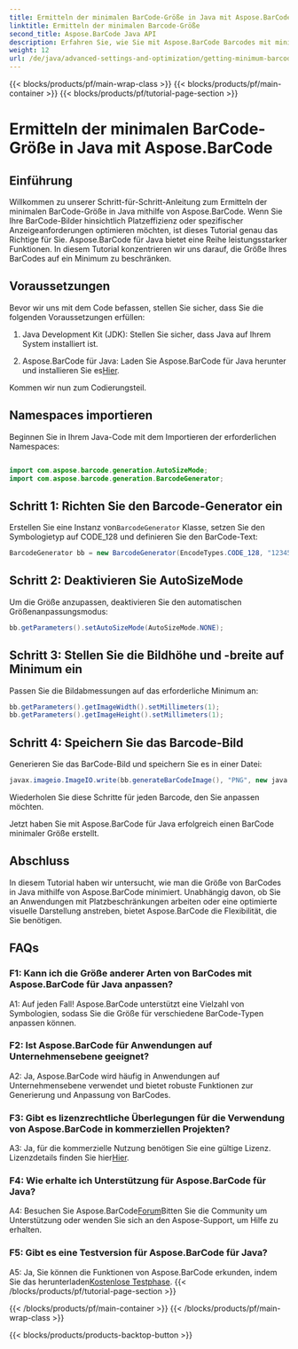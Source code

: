 ```yaml
---
title: Ermitteln der minimalen BarCode-Größe in Java mit Aspose.BarCode
linktitle: Ermitteln der minimalen Barcode-Größe
second_title: Aspose.BarCode Java API
description: Erfahren Sie, wie Sie mit Aspose.BarCode Barcodes mit minimaler Größe in Java erstellen. Befolgen Sie unsere Schritt-für-Schritt-Anleitung für eine effiziente und platzoptimierte Barcode-Generierung.
weight: 12
url: /de/java/advanced-settings-and-optimization/getting-minimum-barcode-size/
---
```


{{< blocks/products/pf/main-wrap-class >}}
{{< blocks/products/pf/main-container >}}
{{< blocks/products/pf/tutorial-page-section >}}

# Ermitteln der minimalen BarCode-Größe in Java mit Aspose.BarCode

## Einführung

Willkommen zu unserer Schritt-für-Schritt-Anleitung zum Ermitteln der minimalen BarCode-Größe in Java mithilfe von Aspose.BarCode. Wenn Sie Ihre BarCode-Bilder hinsichtlich Platzeffizienz oder spezifischer Anzeigeanforderungen optimieren möchten, ist dieses Tutorial genau das Richtige für Sie. Aspose.BarCode für Java bietet eine Reihe leistungsstarker Funktionen. In diesem Tutorial konzentrieren wir uns darauf, die Größe Ihres BarCodes auf ein Minimum zu beschränken.

## Voraussetzungen

Bevor wir uns mit dem Code befassen, stellen Sie sicher, dass Sie die folgenden Voraussetzungen erfüllen:

1. Java Development Kit (JDK): Stellen Sie sicher, dass Java auf Ihrem System installiert ist.

2.  Aspose.BarCode für Java: Laden Sie Aspose.BarCode für Java herunter und installieren Sie es[Hier](https://releases.aspose.com/barcode/java/).

Kommen wir nun zum Codierungsteil.

## Namespaces importieren

Beginnen Sie in Ihrem Java-Code mit dem Importieren der erforderlichen Namespaces:

```java

import com.aspose.barcode.generation.AutoSizeMode;
import com.aspose.barcode.generation.BarcodeGenerator;
```

## Schritt 1: Richten Sie den Barcode-Generator ein

 Erstellen Sie eine Instanz von`BarcodeGenerator` Klasse, setzen Sie den Symbologietyp auf CODE_128 und definieren Sie den BarCode-Text:

```java
BarcodeGenerator bb = new BarcodeGenerator(EncodeTypes.CODE_128, "1234567");
```

## Schritt 2: Deaktivieren Sie AutoSizeMode

Um die Größe anzupassen, deaktivieren Sie den automatischen Größenanpassungsmodus:

```java
bb.getParameters().setAutoSizeMode(AutoSizeMode.NONE);
```

## Schritt 3: Stellen Sie die Bildhöhe und -breite auf Minimum ein

Passen Sie die Bildabmessungen auf das erforderliche Minimum an:

```java
bb.getParameters().getImageWidth().setMillimeters(1);
bb.getParameters().getImageHeight().setMillimeters(1);
```

## Schritt 4: Speichern Sie das Barcode-Bild

Generieren Sie das BarCode-Bild und speichern Sie es in einer Datei:

```java
javax.imageio.ImageIO.write(bb.generateBarCodeImage(), "PNG", new java.io.File(dataDir + "minimumresult.png"));
```

Wiederholen Sie diese Schritte für jeden Barcode, den Sie anpassen möchten.

Jetzt haben Sie mit Aspose.BarCode für Java erfolgreich einen BarCode minimaler Größe erstellt.

## Abschluss

In diesem Tutorial haben wir untersucht, wie man die Größe von BarCodes in Java mithilfe von Aspose.BarCode minimiert. Unabhängig davon, ob Sie an Anwendungen mit Platzbeschränkungen arbeiten oder eine optimierte visuelle Darstellung anstreben, bietet Aspose.BarCode die Flexibilität, die Sie benötigen.

## FAQs

### F1: Kann ich die Größe anderer Arten von BarCodes mit Aspose.BarCode für Java anpassen?

A1: Auf jeden Fall! Aspose.BarCode unterstützt eine Vielzahl von Symbologien, sodass Sie die Größe für verschiedene BarCode-Typen anpassen können.

### F2: Ist Aspose.BarCode für Anwendungen auf Unternehmensebene geeignet?

A2: Ja, Aspose.BarCode wird häufig in Anwendungen auf Unternehmensebene verwendet und bietet robuste Funktionen zur Generierung und Anpassung von BarCodes.

### F3: Gibt es lizenzrechtliche Überlegungen für die Verwendung von Aspose.BarCode in kommerziellen Projekten?

 A3: Ja, für die kommerzielle Nutzung benötigen Sie eine gültige Lizenz. Lizenzdetails finden Sie hier[Hier](https://purchase.aspose.com/buy).

### F4: Wie erhalte ich Unterstützung für Aspose.BarCode für Java?

 A4: Besuchen Sie Aspose.BarCode[Forum](https://forum.aspose.com/c/barcode/13)Bitten Sie die Community um Unterstützung oder wenden Sie sich an den Aspose-Support, um Hilfe zu erhalten.

### F5: Gibt es eine Testversion für Aspose.BarCode für Java?

 A5: Ja, Sie können die Funktionen von Aspose.BarCode erkunden, indem Sie das herunterladen[Kostenlose Testphase](https://releases.aspose.com/).
{{< /blocks/products/pf/tutorial-page-section >}}

{{< /blocks/products/pf/main-container >}}
{{< /blocks/products/pf/main-wrap-class >}}

{{< blocks/products/products-backtop-button >}}
